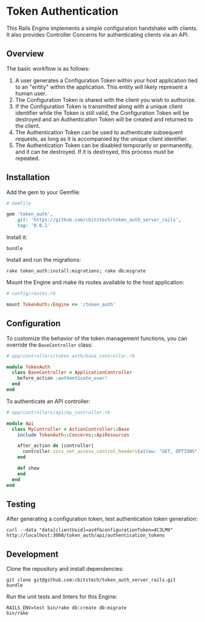 # Token Authentication

This Rails Engine implements a simple configuration handshake with clients. It
also provides Controller Concerns for authenticating clients via an API.

## Overview

The basic workflow is as follows:

1. A user generates a Configuration Token within your host application tied to
   an "entity" within the application. This entity will likely represent a human
   user.
1. The Configuration Token is shared with the client you wish to authorize.
1. If the Configuration Token is transmitted along with a unique client
   identifier while the Token is still valid, the Configuration Token will be
   destroyed and an Authentication Token will be created and returned to the
   client.
1. The Authentication Token can be used to authenticate subsequent requests, as
   long as it is accompanied by the unique client identifier.
1. The Authentication Token can be disabled temporarily or permanently, and it
   can be destroyed. If it is destroyed, this process must be repeated.

## Installation

Add the gem to your Gemfile:

```ruby
# Gemfile

gem 'token_auth',
    git: 'https://github.com/cbitstech/token_auth_server_rails',
    tag: '0.0.1'
```

Install it:

```
bundle
```

Install and run the migrations:

```
rake token_auth:install:migrations; rake db:migrate
```

Mount the Engine and make its routes available to the host application:

```ruby
# config/routes.rb

mount TokenAuth::Engine => '/token_auth'
```

## Configuration

To customize the behavior of the token management functions, you can override
the `BaseController` class:

```ruby
# app/controllers/token_auth/base_controller.rb

module TokenAuth
  class BaseController < ApplicationController
    before_action :authenticate_user!
  end
end
```

To authenticate an API controller:

```ruby
# app/controllers/api/my_controller.rb

module Api
  class MyController < ActionController::Base
    include TokenAuth::Concerns::ApiResources

    after_action do |controller|
      controller.cors_set_access_control_headers(allow: "GET, OPTIONS")
    end

    def show
    end
  end
end
```

## Testing

After generating a configuration token, test authentication token generation:

```
curl --data "data[clientUuid]=asdf&configurationToken=4C3LM9" http://localhost:3000/token_auth/api/authentication_tokens
```

## Development

Clone the repository and install dependencies:

```
git clone git@github.com:cbitstech/token_auth_server_rails.git
bundle
```

Run the unit tests and linters for this Engine:

```
RAILS_ENV=test bin/rake db:create db:migrate
bin/rake
```
